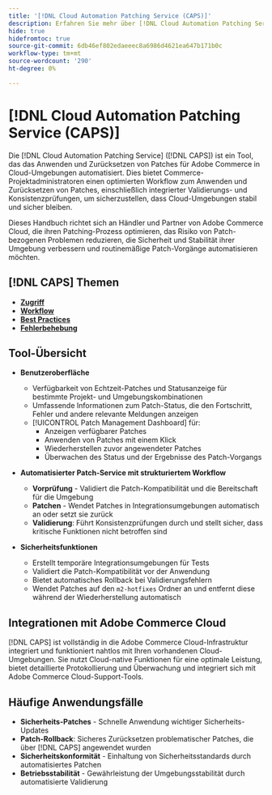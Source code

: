 ```yaml
---
title: '[!DNL Cloud Automation Patching Service (CAPS)]'
description: Erfahren Sie mehr über [!DNL Cloud Automation Patching Service (CAPS)], seine Verwendung, den Zugriff darauf und über Best Practices für automatisiertes Patchen
hide: true
hidefromtoc: true
source-git-commit: 6db46ef802edaeeec8a6986d4621ea647b171b0c
workflow-type: tm+mt
source-wordcount: '290'
ht-degree: 0%

---
```


# [!DNL Cloud Automation Patching Service (CAPS)]

Die [!DNL Cloud Automation Patching Service] ([!DNL CAPS]) ist ein Tool, das das Anwenden und Zurücksetzen von Patches für Adobe Commerce in Cloud-Umgebungen automatisiert. Dies bietet Commerce-Projektadministratoren einen optimierten Workflow zum Anwenden und Zurücksetzen von Patches, einschließlich integrierter Validierungs- und Konsistenzprüfungen, um sicherzustellen, dass Cloud-Umgebungen stabil und sicher bleiben.

Dieses Handbuch richtet sich an Händler und Partner von Adobe Commerce Cloud, die ihren Patching-Prozess optimieren, das Risiko von Patch-bezogenen Problemen reduzieren, die Sicherheit und Stabilität ihrer Umgebung verbessern und routinemäßige Patch-Vorgänge automatisieren möchten.

## [!DNL CAPS] Themen

* **[Zugriff](access.md)**
* **[Workflow](workflow.md)**
* **[Best Practices](best-practices.md)**
* **[Fehlerbehebung](troubleshooting.md)**

## Tool-Übersicht

* **Benutzeroberfläche**
   * Verfügbarkeit von Echtzeit-Patches und Statusanzeige für bestimmte Projekt- und Umgebungskombinationen
   * Umfassende Informationen zum Patch-Status, die den Fortschritt, Fehler und andere relevante Meldungen anzeigen
   * [!UICONTROL Patch Management Dashboard] für:
      * Anzeigen verfügbarer Patches
      * Anwenden von Patches mit einem Klick
      * Wiederherstellen zuvor angewendeter Patches
      * Überwachen des Status und der Ergebnisse des Patch-Vorgangs

* **Automatisierter Patch-Service mit strukturiertem Workflow**
   * **Vorprüfung** - Validiert die Patch-Kompatibilität und die Bereitschaft für die Umgebung
   * **Patchen** - Wendet Patches in Integrationsumgebungen automatisch an oder setzt sie zurück
   * **Validierung**: Führt Konsistenzprüfungen durch und stellt sicher, dass kritische Funktionen nicht betroffen sind

* **Sicherheitsfunktionen**
   * Erstellt temporäre Integrationsumgebungen für Tests
   * Validiert die Patch-Kompatibilität vor der Anwendung
   * Bietet automatisches Rollback bei Validierungsfehlern
   * Wendet Patches auf den `m2-hotfixes` Ordner an und entfernt diese während der Wiederherstellung automatisch

## Integrationen mit Adobe Commerce Cloud

[!DNL CAPS] ist vollständig in die Adobe Commerce Cloud-Infrastruktur integriert und funktioniert nahtlos mit Ihren vorhandenen Cloud-Umgebungen. Sie nutzt Cloud-native Funktionen für eine optimale Leistung, bietet detaillierte Protokollierung und Überwachung und integriert sich mit Adobe Commerce Cloud-Support-Tools.

## Häufige Anwendungsfälle

* **Sicherheits-Patches** - Schnelle Anwendung wichtiger Sicherheits-Updates
* **Patch-Rollback**: Sicheres Zurücksetzen problematischer Patches, die über [!DNL CAPS] angewendet wurden
* **Sicherheitskonformität** - Einhaltung von Sicherheitsstandards durch automatisiertes Patchen
* **Betriebsstabilität** - Gewährleistung der Umgebungsstabilität durch automatisierte Validierung
